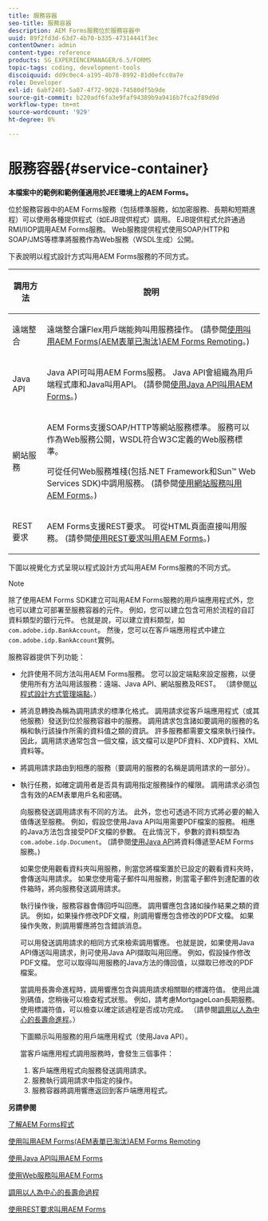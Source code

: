 ```yaml
---
title: 服務容器
seo-title: 服務容器
description: AEM Forms服務位於服務容器中
uuid: 89f2fd3d-63d7-4b70-b335-47314441f3ec
contentOwner: admin
content-type: reference
products: SG_EXPERIENCEMANAGER/6.5/FORMS
topic-tags: coding, development-tools
discoiquuid: dd9c0ec4-a195-4b78-8992-81d0efcc0a7e
role: Developer
exl-id: 6abf2401-5a87-4f72-9028-74580df5b9de
source-git-commit: b220adf6fa3e9faf94389b9a9416b7fca2f89d9d
workflow-type: tm+mt
source-wordcount: '929'
ht-degree: 0%

---
```


# 服務容器{#service-container}

**本檔案中的範例和範例僅適用於JEE環境上的AEM Forms。**

位於服務容器中的AEM Forms服務（包括標準服務，如加密服務、長期和短期進程）可以使用各種提供程式（如EJB提供程式）調用。 EJB提供程式允許通過RMI/IIOP調用AEM Forms服務。 Web服務提供程式使用SOAP/HTTP和SOAP/JMS等標準將服務作為Web服務（WSDL生成）公開。

下表說明以程式設計方式叫用AEM Forms服務的不同方式。

<table>
 <thead>
  <tr>
   <th><p>調用方法</p></th>
   <th><p>說明</p></th>
  </tr>
 </thead>
 <tbody>
  <tr>
   <td><p>遠端整合</p></td>
   <td><p>遠端整合讓Flex用戶端能夠叫用服務操作。 (請參閱<a href="/help/forms/developing/invoking-aem-forms-using-remoting.md#invoking-aem-forms-using-remoting">使用叫用AEM Forms(AEM表單已淘汰)AEM Forms Remoting</a>。)</p></td>
  </tr>
  <tr>
   <td><p>Java API</p></td>
   <td><p>Java API可叫用AEM Forms服務。 Java API會組織為用戶端程式庫和Java叫用API。 (請參閱<a href="/help/forms/developing/invoking-aem-forms-using-java.md#invoking-aem-forms-using-the-java-api">使用Java API叫用AEM Forms</a>。)</p></td>
  </tr>
  <tr>
   <td><p>網站服務</p></td>
   <td><p>AEM Forms支援SOAP/HTTP等網站服務標準。 服務可以作為Web服務公開，WSDL符合W3C定義的Web服務標準。</p><p>可從任何Web服務堆棧(包括.NET Framework和Sun™ Web Services SDK)中調用服務。 (請參閱<a href="/help/forms/developing/invoking-aem-forms-using-web.md#invoking-aem-forms-using-web-services">使用網站服務叫用AEM Forms</a>。)</p></td>
  </tr>
  <tr>
   <td><p>REST要求</p></td>
   <td><p>AEM Forms支援REST要求。 可從HTML頁面直接叫用服務。 (請參閱<a href="/help/forms/developing/invoking-aem-forms-using-rest.md#invoking-aem-forms-using-rest-requests">使用REST要求叫用AEM Forms</a>。)</p></td>
  </tr>
 </tbody>
</table>

下圖以視覺化方式呈現以程式設計方式叫用AEM Forms服務的不同方式。

>[!NOTE]
>
>除了使用AEM Forms SDK建立可叫用AEM Forms服務的用戶端應用程式外，您也可以建立可部署至服務容器的元件。 例如，您可以建立包含可用於流程的自訂資料類型的銀行元件。 也就是說，可以建立資料類型，如`com.adobe.idp.BankAccount`。 然後，您可以在客戶端應用程式中建立`com.adobe.idp.BankAccount`實例。

服務容器提供下列功能：

* 允許使用不同方法叫用AEM Forms服務。 您可以設定端點來設定服務，以便使用所有方法叫用該服務：遠端、Java API、網站服務及REST。 （請參閱[以程式設計方式管理端點](/help/forms/developing/programmatically-endpoints.md#programmatically-managing-endpoints)。）
* 將消息轉換為稱為調用請求的標準化格式。 調用請求從客戶端應用程式（或其他服務）發送到位於服務容器中的服務。 調用請求包含諸如要調用的服務的名稱和執行該操作所需的資料值之類的資訊。 許多服務都需要文檔來執行操作。 因此，調用請求通常包含一個文檔，該文檔可以是PDF資料、XDP資料、XML資料等。
* 將調用請求路由到相應的服務（要調用的服務的名稱是調用請求的一部分）。
* 執行任務，如確定調用者是否具有調用指定服務操作的權限。 調用請求必須包含有效的AEM表單用戶名和密碼。

   向服務發送調用請求有不同的方法。 此外，您也可透過不同方式將必要的輸入值傳送至服務。 例如，假設您使用Java API叫用需要PDF檔案的服務。 相應的Java方法包含接受PDF文檔的參數。 在此情況下，參數的資料類型為`com.adobe.idp.Document`。 (請參閱[使用Java API](/help/forms/developing/invoking-aem-forms-using-java.md#passing-data-to-aem-forms-services-using-the-java-api)將資料傳遞至AEM Forms服務。)

   如果您使用觀看資料夾叫用服務，則當您將檔案置於已設定的觀看資料夾時，會傳送叫用請求。 如果您使用電子郵件叫用服務，則當電子郵件到達配置的收件箱時，將向服務發送調用請求。

   執行操作後，服務容器會傳回呼叫回應。 調用響應包含諸如操作結果之類的資訊。 例如，如果操作修改PDF文檔，則調用響應包含修改的PDF文檔。 如果操作失敗，則調用響應將包含錯誤消息。

   可以用發送調用請求的相同方式來檢索調用響應。 也就是說，如果使用Java API傳送叫用請求，則可使用Java API擷取叫用回應。 例如，假設操作修改PDF文檔。 您可以取得叫用服務的Java方法的傳回值，以擷取已修改的PDF檔案。

   當調用長壽命進程時，調用響應包含與調用請求相關聯的標識符值。 使用此識別碼值，您稍後可以檢查程式狀態。 例如，請考慮MortgageLoan長期服務。 使用標識符值，可以檢查以確定該過程是否成功完成。 （請參閱[調用以人為中心的長壽命進程](/help/forms/developing/invoking-human-centric-long-lived.md#invoking-human-centric-long-lived-processes)。）

   下圖顯示叫用服務的用戶端應用程式（使用Java API）。

   當客戶端應用程式調用服務時，會發生三個事件：

   1. 客戶端應用程式向服務發送調用請求。
   1. 服務執行調用請求中指定的操作。
   1. 服務容器將調用響應返回到客戶端應用程式。

**另請參閱**

[了解AEM Forms程式](/help/forms/developing/aem-forms-processes.md#understanding-aem-forms-processes)

[使用叫用AEM Forms(AEM表單已淘汰)AEM Forms Remoting](/help/forms/developing/invoking-aem-forms-using-remoting.md#invoking-aem-forms-using-remoting)

[使用Java API叫用AEM Forms](/help/forms/developing/invoking-aem-forms-using-java.md#invoking-aem-forms-using-the-java-api)

[使用Web服務叫用AEM Forms](/help/forms/developing/invoking-aem-forms-using-web.md#invoking-aem-forms-using-web-services)

[調用以人為中心的長壽命過程](/help/forms/developing/invoking-human-centric-long-lived.md#invoking-human-centric-long-lived-processes)

[使用REST要求叫用AEM Forms](/help/forms/developing/invoking-aem-forms-using-rest.md#invoking-aem-forms-using-rest-requests)
